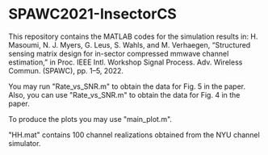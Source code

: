 # SPAWC2021-InsectorCS
This repository contains the MATLAB codes for the simulation results in: H. Masoumi, N. J. Myers, G. Leus, S. Wahls, and M. Verhaegen, “Structured sensing matrix design for in-sector compressed mmwave channel estimation,” in Proc. IEEE Intl. Workshop Signal Process. Adv. Wireless Commun. (SPAWC), pp. 1–5, 2022.

You may run "Rate_vs_SNR.m" to obtain the data for Fig. 5 in the paper. Also, you can use "Rate_vs_SNR.m" to obtain the data for Fig. 4 in the paper. 

To produce the plots you may use "main_plot.m".

"HH.mat" contains 100 channel realizations obtained from the NYU channel simulator.

